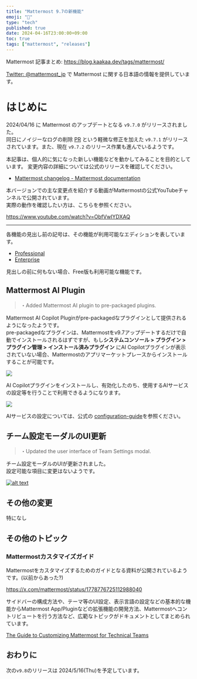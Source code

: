 ```yaml
---
title: "Mattermost 9.7の新機能"
emoji: "🎉"
type: "tech"
published: true
date: 2024-04-16T23:00:00+09:00
toc: true
tags: ["mattermost", "releases"]
---
```


Mattermost 記事まとめ: https://blog.kaakaa.dev/tags/mattermost/

[Twitter: @mattermost_jp](https://twitter.com/mattermost_jp) で Mattermost に関する日本語の情報を提供しています。

# はじめに

2024/04/16 に Mattermost のアップデートとなる `v9.7.0` がリリースされました。  
同日にノイジーなログの削除 [PR](https://github.com/mattermost/mattermost/pull/26713) という軽微な修正を加えた `v9.7.1` がリリースされています。また、現在 `v9.7.2` のリリース作業も進んでいるようです。

本記事は、個人的に気になった新しい機能などを動かしてみることを目的としています。
変更内容の詳細については公式のリリースを確認してください。

- [Mattermost changelog \- Mattermost documentation](https://docs.mattermost.com/deploy/mattermost-changelog.html#release-v9-7-feature-release)

本バージョンでの主な変更点を紹介する動画がMattermostの公式YouTubeチャンネルで公開されています。  
実際の動作を確認したい方は、こちらを参照ください。

https://www.youtube.com/watch?v=ObfVwIYDXAQ

---

各機能の見出し前の記号は、その機能が利用可能なエディションを表しています。

- [Professional](https://mattermost.com/pricing/)
- [Enterprise](https://mattermost.com/pricing/)

見出しの前に何もない場合、Free版も利用可能な機能です。


## Mattermost AI Plugin

> ・Added Mattermost AI plugin to pre-packaged plugins.

Mattermost AI Copilot Pluginがpre-packagedなプラグインとして提供されるようになったようです。  
pre-packagedなプラグインは、Mattermostをv9.7アップデートするだけで自動でインストールされるはずですが、もし**システムコンソール > プラグイン > プラグイン管理 > インストール済みプラグイン** にAI Copilotプラグインが表示されていない場合、Mattermostのアプリマーケットプレースからインストールすることが可能です。

[![](https://blog.kaakaa.dev/images/posts/mattermost/releases-9.7/ai-copilot-marketplace.png)](https://blog.kaakaa.dev/images/posts/mattermost/releases-9.7/ai-copilot-marketplace.png)

AI Copilotプラグインをインストールし、有効化したのち、使用するAIサービスの設定等を行うことで利用できるようになります。

[![](https://blog.kaakaa.dev/images/posts/mattermost/releases-9.7/ai-copilot-setting.png)](https://blog.kaakaa.dev/images/posts/mattermost/releases-9.7/ai-copilot-setting.png)

AIサービスの設定については、公式の [configuration-guide](https://github.com/mattermost/mattermost-plugin-ai/blob/master/docs/configuration-guide.md)を参照ください。

## チーム設定モーダルのUI更新

> ・Updated the user interface of Team Settings modal.

チーム設定モーダルのUIが更新されました。  
設定可能な項目に変更はないようです。

[![alt text](https://blog.kaakaa.dev/images/posts/mattermost/releases-9.7/team-setting.png)](https://blog.kaakaa.dev/images/posts/mattermost/releases-9.7/team-setting.png)

## その他の変更

特になし

## その他のトピック

### Mattermostカスタマイズガイド

Mattermostをカスタマイズするためのガイドとなる資料が公開されているようです。(以前からあった?)

https://x.com/mattermost/status/1778776725112988040

サイドバーの構成方法や、テーマ等のUI設定、表示言語の設定などの基本的な機能からMattermost App/Pluginなどの拡張機能の開発方法、Mattermostへコントリビュートを行う方法など、広範なトピックがドキュメントとしてまとめられています。

[The Guide to Customizing Mattermost for Technical Teams](https://mattermost.com/customizing-mattermost-for-technical-teams/#)

## おわりに
次の`v9.8`のリリースは 2024/5/16(Thu)を予定しています。  
